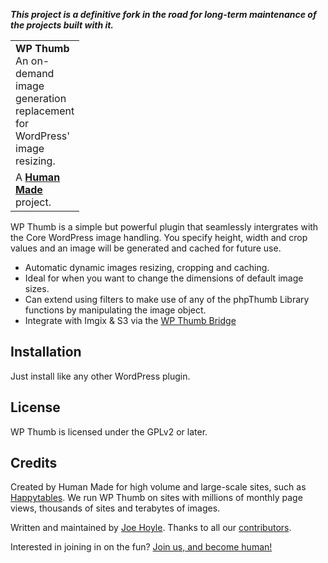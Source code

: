 _**This project is a definitive fork in the road for long-term maintenance of the projects built with it.**_

<table width="100%">
	<tr>
		<td align="left" width="70">
			<strong>WP Thumb</strong><br />
			An on-demand image generation replacement for WordPress' image resizing.
		</td>
	</tr>
	<tr>
		<td>
			A <strong><a href="https://hmn.md/">Human Made</a></strong> project.
		</td>
	</tr>
</table>

WP Thumb is a simple but powerful plugin that seamlessly intergrates with the Core WordPress image handling. You specify height, width and crop values and an image will be generated and cached for future use.

* Automatic dynamic images resizing, cropping and caching.
* Ideal for when you want to change the dimensions of default image sizes.
* Can extend using filters to make use of any of the phpThumb Library functions by manipulating the image object.
* Integrate with Imgix & S3 via the [WP Thumb Bridge](https://github.com/humanmade/wpthumb-bridge)

## Installation 

Just install like any other WordPress plugin.

## License
WP Thumb is licensed under the GPLv2 or later.

## Credits
Created by Human Made for high volume and large-scale sites, such as [Happytables](http://happytables.com/). We run WP Thumb on sites with millions of monthly page views, thousands of sites and terabytes of images.

Written and maintained by [Joe Hoyle](https://github.com/joehoyle). Thanks to all our [contributors](https://github.com/humanmade/WPThumb/graphs/contributors).

Interested in joining in on the fun? [Join us, and become human!](https://hmn.md/is/hiring/)
